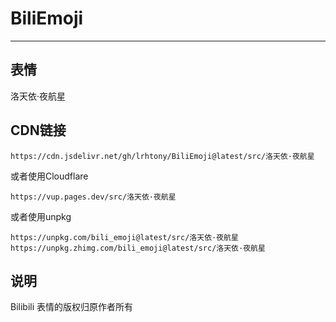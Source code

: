 # BiliEmoji
---
## 表情
洛天依·夜航星
## CDN链接
```
https://cdn.jsdelivr.net/gh/lrhtony/BiliEmoji@latest/src/洛天依·夜航星
```
或者使用Cloudflare
```
https://vup.pages.dev/src/洛天依·夜航星
```
或者使用unpkg
```
https://unpkg.com/bili_emoji@latest/src/洛天依·夜航星
https://unpkg.zhimg.com/bili_emoji@latest/src/洛天依·夜航星
```
## 说明
Bilibili 表情的版权归原作者所有

